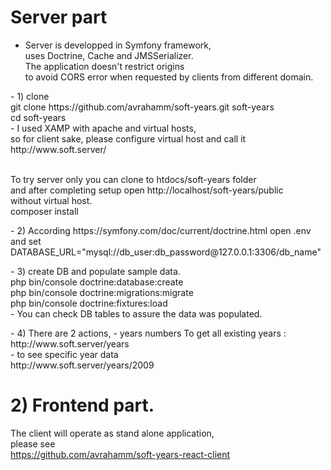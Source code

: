 # Server part
- Server is developped in Symfony framework, <br/>
 uses Doctrine, Cache and JMSSerializer.<br/>
 The application doesn't restrict origins  <br/>
 to avoid CORS error when requested by clients from different domain.
<p>
- 1) clone 
<br/>
git clone https://github.com/avrahamm/soft-years.git soft-years
  <br/>
 cd soft-years
  <br/>
  - I used XAMP with apache and virtual hosts, <br/>
  so for client sake, please configure virtual host and call it <br/>
 http://www.soft.server/
   
 <br/> To try server only you can clone to htdocs/soft-years folder 
 <br/> and after completing setup open http://localhost/soft-years/public
  <br/> without virtual host.<br/>
composer install
</p>
<p>
- 2) According https://symfony.com/doc/current/doctrine.html 
  open .env and set
  DATABASE_URL="mysql://db_user:db_password@127.0.0.1:3306/db_name"
</p>

<p>
- 3) create DB and populate sample data.
 <br/>
php bin/console doctrine:database:create
<br/>
php bin/console doctrine:migrations:migrate
<br/>
php bin/console doctrine:fixtures:load
<br/>
- You can check DB tables to assure the data was populated.
  </p>

<p>
- 4) There are 2 actions,
- years numbers To get all existing years : 
<br/>
   http://www.soft.server/years 
 <br/>
- to see specific year data
<br/>
  http://www.soft.server/years/2009
 </p>

# 2) Frontend part.
The client will operate as stand alone application,<br/>
please see <br/>
https://github.com/avrahamm/soft-years-react-client
